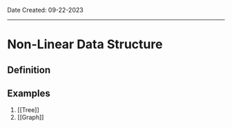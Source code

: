 Date Created: 09-22-2023
___
# Non-Linear Data Structure
## Definition

## Examples
1. [[Tree]]
2. [[Graph]]